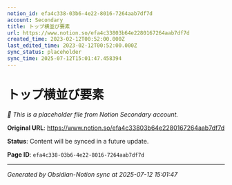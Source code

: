 ```yaml
---
notion_id: efa4c338-03b6-4e22-8016-7264aab7df7d
account: Secondary
title: トップ横並び要素
url: https://www.notion.so/efa4c33803b64e2280167264aab7df7d
created_time: 2023-02-12T00:52:00.000Z
last_edited_time: 2023-02-12T00:52:00.000Z
sync_status: placeholder
sync_time: 2025-07-12T15:01:47.458394
---
```


# トップ横並び要素

*🔄 This is a placeholder file from Notion Secondary account.*

**Original URL**: https://www.notion.so/efa4c33803b64e2280167264aab7df7d

**Status**: Content will be synced in a future update.

**Page ID**: `efa4c338-03b6-4e22-8016-7264aab7df7d`

---

*Generated by Obsidian-Notion sync at 2025-07-12 15:01:47*
